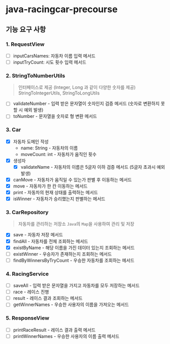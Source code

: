 # java-racingcar-precourse

## 기능 요구 사항

### 1. RequestView

- [ ] inputCarsNames: 자동차 이름 입력 메서드
- [ ] inputTryCount: 시도 횟수 입력 메서드

### 2. StringToNumberUtils

> 인터페이스로 제공 (Integer, Long 과 같이 다양한 숫자를 제공)
> StringToIntegerUtils, StringToLongUtils

- [ ] validateNumber - 입력 받은 문자열이 숫자인지 검증 메서드 (숫자로 변환하지 못할 시 예외 발생)
- [ ] toNumber - 문자열을 숫자로 형 변환 메서드

### 3. Car

- [X] 자동차 도메인 작성
    - name: String - 자동차의 이름
    - moveCount: int - 자동차가 움직인 횟수
- [X] 생성자
    - [X] validateName - 자동차의 이름은 5글자 이하 검증 메서드 (5글자 초과시 예외 발생)
- [X] canMove - 자동차가 움직일 수 있는가 판별 후 이동하는 메서드
- [X] move - 자동차가 한 칸 이동하는 메서드
- [X] print - 자동차의 현재 상태를 출력하는 메서드
- [X] isWinner - 자동차가 승리했는지 판별하는 메서드

### 3. CarRepository

> 자동차를 관리하는 저장소
> `Java`의 `Map`을 사용하여 관리 및 저장

- [X] save - 자동차 저장 메서드
- [X] findAll - 자동차를 전체 조회하는 메서드
- [X] existByName - 해당 이름을 가진 데이터 있는지 조회하는 메서드
- [ ] existWinner - 우승자가 존재하는지 조회하는 메서드
- [ ] findByWinnersByTryCount - 우승한 자동차를 조회하는 메서드

### 4. RacingService

- [ ] saveAll - 입력 받은 문자열을 가지고 자동차를 모두 저장하는 메서드
- [ ] race - 레이스 진행
- [ ] result - 레이스 결과 조회하는 메서드
- [ ] getWinnerNames - 우승한 사용자의 이름을 가져오는 메서드

### 5. ResponseView

- [ ] printRaceResult - 레이스 결과 출력 메서드
- [ ] printWinnerNames - 우승한 사용자의 이름 출력 메서드